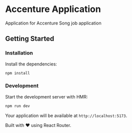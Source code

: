 # Accenture Application

Application for Accenture Song job application

## Getting Started

### Installation

Install the dependencies:

```bash
npm install
```

### Development

Start the development server with HMR:

```bash
npm run dev
```

Your application will be available at `http://localhost:5173`.


Built with ❤️ using React Router.
